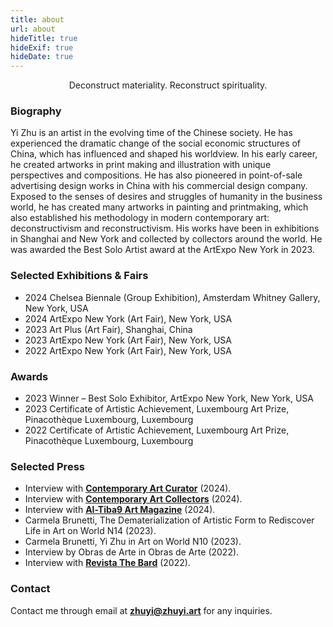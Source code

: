 ```yaml
---
title: about
url: about
hideTitle: true
hideExif: true
hideDate: true
---
```


<div align="center">
	<p>
        Deconstruct materiality. Reconstruct spirituality.
	</p>
</div>

### Biography

Yi Zhu is an artist in the evolving time of the Chinese society. He has experienced the dramatic change of the social economic structures of China, which has influenced and shaped his worldview. In his early career, he created artworks in print making and illustration with unique perspectives and compositions. He has also pioneered in point-of-sale advertising design works in China with his commercial design company. Exposed to the senses of desires and struggles of humanity in the business world, he has created many artworks in painting and printmaking, which also established his methodology in modern contemporary art: deconstructivism and reconstructivism. His works have been in exhibitions in Shanghai and New York and collected by collectors around the world. He was awarded the Best Solo Artist award at the ArtExpo New York in 2023.

### Selected Exhibitions & Fairs

- 2024        Chelsea Biennale (Group Exhibition), Amsterdam Whitney Gallery, New York, USA
- 2024        ArtExpo New York (Art Fair), New York, USA
- 2023        Art Plus (Art Fair), Shanghai, China
- 2023        ArtExpo New York (Art Fair), New York, USA
- 2022        ArtExpo New York (Art Fair), New York, USA

### Awards
- 2023        Winner – Best Solo Exhibitor, ArtExpo New York, New York, USA
- 2023        Certificate of Artistic Achievement, Luxembourg Art Prize, Pinacothèque Luxembourg, Luxembourg 
- 2022        Certificate of Artistic Achievement, Luxembourg Art Prize, Pinacothèque Luxembourg, Luxembourg 

### Selected Press
- Interview with [**Contemporary Art Curator**](https://www.contemporaryartcuratormagazine.com/home-2/yi-zhu-review) (2024).
- Interview with [**Contemporary Art Collectors**](https://www.contemporary-art-collectors.com/art-insights/yi-zhu) (2024).
- Interview with [**Al-Tiba9 Art Magazine**](https://www.altiba9.com/platfrom-interviews-for-artists/yi-zhu-painting-deconstruction-reconstruction?rq=Yi-zhu) (2024).
- Carmela Brunetti, The Dematerialization of Artistic Form to Rediscover Life in Art on World N14 (2023).
- Carmela Brunetti, Yi Zhu in Art on World N10 (2023).
- Interview by Obras de Arte in Obras de Arte (2022).
- Interview with [**Revista The Bard**](https://revistathebard.com/yi-zhu/) (2022).


### Contact

Contact me through email at [**zhuyi@zhuyi.art**](mailto:zhuyi@zhuyi.art) for any inquiries.
